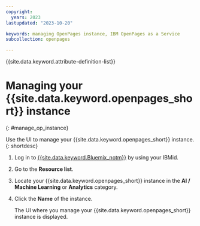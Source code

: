 ```yaml
---
copyright:
  years: 2023
lastupdated: "2023-10-20"

keywords: managing OpenPages instance, IBM OpenPages as a Service
subcollection: openpages

---
```

{{site.data.keyword.attribute-definition-list}}

# Managing your {{site.data.keyword.openpages_short}} instance
{: #manage_op_instance}

Use the UI to manage your {{site.data.keyword.openpages_short}} instance.
{: shortdesc}

1. Log in to [{{site.data.keyword.Bluemix_notm}}](https://cloud.ibm.com/) by using your IBMid.
2. Go to the **Resource list**.
3. Locate your {{site.data.keyword.openpages_short}} instance in the **AI / Machine Learning** or **Analytics** category. 
4. Click the **Name** of the instance.
   
   The UI where you manage your {{site.data.keyword.openpages_short}} instance is displayed.
